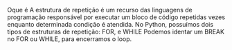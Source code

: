 Oque é 
    A estrutura de repetição é um recurso das linguagens de programação responsável por executar um bloco de código repetidas vezes enquanto determinada condição é atendida. 
No Python, possuímos dois tipos de estruturas de repetição: FOR, e WHILE 
    Podemos identar um BREAK no FOR ou WHILE, para encerramos o loop.

